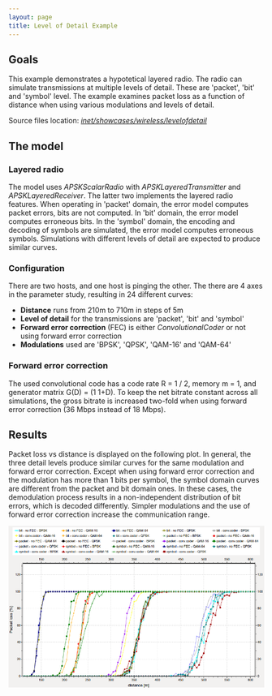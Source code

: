 ```yaml
---
layout: page
title: Level of Detail Example
---
```


## Goals

This example demonstrates a hypotetical layered radio. The radio can simulate transmissions at multiple levels of detail. These are 'packet', 'bit' and 'symbol' level. The example examines packet loss as a function of distance when using various modulations and levels of detail.

Source files location: <a href="https://github.com/inet-framework/inet-showcases/tree/master/wireless/levelofdetail" target="_blank"><var>inet/showcases/wireless/levelofdetail</var></a>

## The model

### Layered radio

The model uses <var>APSKScalarRadio</var> with <var>APSKLayeredTransmitter</var> and <var>APSKLayeredReceiver</var>. The latter two implements the layered radio features. When operating in 'packet' domain, the error model computes packet errors, bits are not computed. In 'bit' domain, the error model computes erroneous bits. In the 'symbol' domain, the encoding and decoding of symbols are simulated, the error model computes erroneous symbols. Simulations with different levels of detail are expected to produce similar curves.

### Configuration

There are two hosts, and one host is pinging the other. The there are 4 axes in the parameter study, resulting in 24 different curves:

-   **Distance** runs from 210m to 710m in steps of 5m
-   **Level of detail** for the transmissions are 'packet', 'bit' and 'symbol'
-   **Forward error correction** (FEC) is either <var>ConvolutionalCoder</var> or not using forward error correction
-   **Modulations** used are 'BPSK', 'QPSK', 'QAM-16' and 'QAM-64'

### Forward error correction

The used convolutional code has a code rate R = 1 / 2, memory m = 1, and generator matrix G(D) = (1 1+D). To keep the net bitrate constant across all simulations, the gross bitrate is increased two-fold when using forward error correction (36 Mbps instead of 18 Mbps).

## Results

Packet loss vs distance is displayed on the following plot. In general, the three detail levels produce similar curves for the same modulation and forward error correction. Except when using forward error correction and the modulation has more than 1 bits per symbol, the symbol domain curves are different from the packet and bit domain ones. In these cases, the demodulation process results in a non-independent distribution of bit errors, which is decoded differently. Simpler modulations and the use of forward error correction increase the communication range.

<a href="General.svg" target="_blank"><img class="screen" src="results.png">

